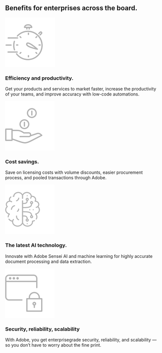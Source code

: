 
<TitleBlock slots="heading" theme="lightest" className="titleBlock-align-left benefitsForEnterprises"/>

## Benefits for enterprises across the board.


<TextBlock slots="image, heading, text" width="25%" theme="lightest" className="align-left icon-xl-size horizontal-align-heading Benefits-one"/>

![Create, secure, and convert PDF documents](../../images/efficiency_Icon_Desktop.png)

### Efficiency and productivity.

Get your products and services to market faster, increase the productivity of your teams, and improve accuracy with low-code automations.


<TextBlock slots="image, heading, text" width="25%" theme="lightest" className="align-left icon-xl-size horizontal-align-heading Benefits-two"/>

![Dynamically automate your PDF document workflow](../../images/savings_Icon_Desktop.png " ")

### Cost savings.

Save on licensing costs with volume discounts, easier procurement process, and pooled transactions through Adobe.


<TextBlock slots="image, heading, text" width="25%" theme="lightest" className="align-left icon-xl-size link horizontal-align-heading linking Benefits-three"/>

![Cloud-based API platform enables flexibility at scale](../../images/ai_Icon_Desktop.png)

### The latest AI technology.

Innovate with Adobe Sensei AI and machine learning for highly accurate document processing and data extraction.

<TextBlock slots="image, heading, text" width="25%" theme="lightest" className="align-left icon-xl-size link horizontal-align-heading linking Benefits-four"/>

![Cloud-based API platform enables flexibility at scale](../../images/security_Icon_Desktop.png)

### Security, reliability, scalability

With Adobe, you get enterprisegrade security, reliability, and scalability — so you don’t have to worry about the fine print.